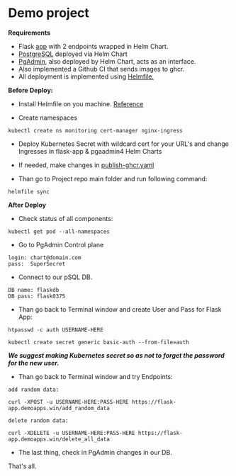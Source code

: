 # Demo project

**Requirements**

- Flask [app](./dockerfile/flask-app.py) with 2 endpoints wrapped in Helm Chart.
- [PostgreSQL](https://artifacthub.io/packages/helm/bitnami/postgresql) deployed via Helm Chart
- [PgAdmin](https://artifacthub.io/packages/helm/runix/pgadmin4), also deployed by Helm Chart, acts as an interface.
- Also implemented a Github CI that sends images to ghcr.
- All deployment is implemented using [Helmfile.](https://medium.com/geekculture/helmfile-introduction-f63c42244dcc)

**Before Deploy:**

- Install Helmfile on you machine. [Reference](https://helmfile.readthedocs.io/en/latest/#installation)

- Create namespaces
```
kubectl create ns monitoring cert-manager nginx-ingress
```
- Deploy Kubernetes Secret with wildcard cert for your URL's and change Ingresses in flask-app & pgaadmin4 Helm Charts

- If needed, make changes in [publish-ghcr.yaml](./.github/workflows/publish-ghcr.yaml)

- Than go to Project repo main folder and run following command: 
```
helmfile sync
```
 
**After Deploy**

- Check status of all components: 
```
kubectl get pod --all-namespaces
```

- Go to PgAdmin Control plane

```
login: chart@domain.com
pass:  SuperSecret
```
- Connect to our pSQL DB. 

```
DB name: flaskdb
DB pass: flask0375
```

- Than go back to Terminal window and create User and Pass for Flask App:
```
htpasswd -c auth USERNAME-HERE

kubectl create secret generic basic-auth --from-file=auth
```
***We suggest making Kubernetes secret so as not to forget the password for the new user.***



- Than go back to Terminal window and try Endpoints: 

```
add random data:

curl -XPOST -u USERNAME-HERE:PASS-HERE https://flask-app.demoapps.win/add_random_data

delete random data:

curl -XDELETE -u USERNAME-HERE:PASS-HERE https://flask-app.demoapps.win/delete_all_data
```

- The last thing, check in PgAdmin changes in our DB. 


That's all. 